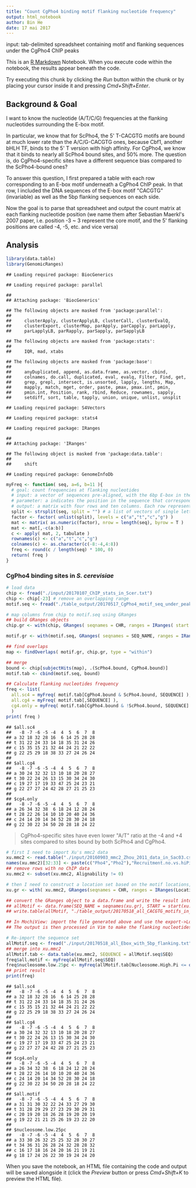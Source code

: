 ```yaml
---
title: "Count CgPho4 binding motif flanking nucleotide frequency"
output: html_notebook
author: Bin He
date: 17 mai 2017
---
```


input: tab-delimited spreadsheet containing motif and flanking sequences under the CgPho4 ChIP peaks

This is an [R Markdown](http://rmarkdown.rstudio.com) Notebook. When you execute code within the notebook, the results appear beneath the code. 

Try executing this chunk by clicking the *Run* button within the chunk or by placing your cursor inside it and pressing *Cmd+Shift+Enter*. 

## Background & Goal

I want to know the nucleotide (A/T/C/G) frequencies at the flanking nucleotides surrounding the E-box motif. 

In particular, we know that for ScPho4, the 5' T-CACGTG motifs are bound at much lower rate than the A/C/G-CACGTG ones, because Cbf1, another bHLH TF, binds to the 5' T version with high affinity. For CgPho4, we know that it binds to nearly all ScPho4 bound sites, and 50% more. The question is, do CgPho4-specific sites have a different sequence bias compared to the ScPho4-bound ones? 

To answer this question, I first prepared a table with each row corresponding to an E-box motif underneath a CgPho4 ChIP peak. In that row, I included the DNA sequences of the E-box motif "CACGTG" (invariable) as well as the 5bp flanking sequences on each side.

Now the goal is to parse that spreadsheet and output the count matrix at each flanking nucleotide position (we name them after Sebastian Maerkl's 2007 paper, i.e. position -3 ~ 3 represent the core motif, and the 5' flanking positions are called -4, -5, etc. and vice versa)

## Analysis 


```r
library(data.table)
library(GenomicRanges)
```

```
## Loading required package: BiocGenerics
```

```
## Loading required package: parallel
```

```
## 
## Attaching package: 'BiocGenerics'
```

```
## The following objects are masked from 'package:parallel':
## 
##     clusterApply, clusterApplyLB, clusterCall, clusterEvalQ,
##     clusterExport, clusterMap, parApply, parCapply, parLapply,
##     parLapplyLB, parRapply, parSapply, parSapplyLB
```

```
## The following objects are masked from 'package:stats':
## 
##     IQR, mad, xtabs
```

```
## The following objects are masked from 'package:base':
## 
##     anyDuplicated, append, as.data.frame, as.vector, cbind,
##     colnames, do.call, duplicated, eval, evalq, Filter, Find, get,
##     grep, grepl, intersect, is.unsorted, lapply, lengths, Map,
##     mapply, match, mget, order, paste, pmax, pmax.int, pmin,
##     pmin.int, Position, rank, rbind, Reduce, rownames, sapply,
##     setdiff, sort, table, tapply, union, unique, unlist, unsplit
```

```
## Loading required package: S4Vectors
```

```
## Loading required package: stats4
```

```
## Loading required package: IRanges
```

```
## 
## Attaching package: 'IRanges'
```

```
## The following object is masked from 'package:data.table':
## 
##     shift
```

```
## Loading required package: GenomeInfoDb
```


```r
myFreq <- function( seq, a=6, b=11 ){
  # goal: count frequencies at flanking nucleotides
  # input: a vector of sequences pre-aligned, with the 6bp E-box in the middle and 5 flanking nucleotides on each side
  # parameter: a indicates the position in the sequence that corresponds to the beginning of the E-box, while b for the end
  # output: a matrix with four rows and ten columns. Each row represents one nucleotide (a/t/c/g) and each column for one of the ten flanking nucleotides
  split <- strsplit(seq, split = "") # a list of vectors of single letters
  factor <- factor( unlist(split), levels = c("a","t","c","g") )
  mat <- matrix( as.numeric(factor), nrow = length(seq), byrow = T )
  mat <- mat[,-c(a:b)]
  c <- apply( mat, 2, tabulate )
  rownames(c) <- c("a","t","c","g")
  colnames(c) <- as.character(c(-8:-4,4:8))
  freq <- round(c / length(seq) * 100, 0)
  return( freq )
}
```

### CgPho4 binding sites in _S. cerevisiae_


```r
# load data
chip <- fread("./input/20170107_ChIP_stats_in_Scer.txt")
chip <- chip[-23] # remove an overlapping range
motif.seq <- fread("./table_output/20170517_CgPho4_motif_seq_under_peak_in_Scer.txt", skip = "#")

# map columns from chip to motif.seq using GRanges
## build GRanges objects
chip.gr <- with(chip, GRanges( seqnames = CHR, ranges = IRanges( start = START, end = END ) ))

motif.gr <- with(motif.seq, GRanges( seqnames = SEQ_NAME, ranges = IRanges( start = START, end = END ) ))

## find overlaps
map <- findOverlaps( motif.gr, chip.gr, type = "within")

## merge
bound <- chip[subjectHits(map), .(ScPho4.bound, CgPho4.bound)]
motif.tab <- cbind(motif.seq, bound)

## Calculate flanking nucleotides frequency
freq <- list( 
  all.sc4 = myFreq( motif.tab[CgPho4.bound & ScPho4.bound, SEQUENCE] ), 
  all.cg4 = myFreq( motif.tab[,SEQUENCE] ),
  cg4.only = myFreq( motif.tab[CgPho4.bound & !ScPho4.bound, SEQUENCE] )
  )
print( freq )
```

```
## $all.sc4
##   -8 -7 -6 -5 -4  4  5  6  7  8
## a 32 18 32 28 16  6 14 25 28 28
## t 31 22 24 33 14 18 35 31 24 26
## c 15 35 15 21 32 44 24 21 22 22
## g 22 25 29 18 38 33 27 24 26 24
## 
## $all.cg4
##   -8 -7 -6 -5 -4  4  5  6  7  8
## a 30 24 32 32 13 10 18 20 28 27
## t 30 22 24 26 13 15 30 34 24 30
## c 19 27 17 19 33 47 25 24 23 21
## g 22 27 27 24 42 28 27 21 25 23
## 
## $cg4.only
##   -8 -7 -6 -5 -4  4  5  6  7  8
## a 26 34 32 38  6 18 24 12 28 24
## t 28 22 26 14 10 10 20 40 24 36
## c 24 14 20 14 34 52 28 30 24 18
## g 22 30 22 34 50 20 28 18 24 22
```
> CgPho4-specific sites have even lower "A/T" ratio at the -4 and +4 sites compared to sites bound by both ScPho4 and CgPho4.


```r
# first I need to import Xu's mmc2 data
xu.mmc2 <- read.table("./input/20160903_mmc2_Zhou_2011_data_in_Sac03.csv",header = TRUE, as.is = TRUE, sep = "\t")
names(xu.mmc2)[32:33] <- paste(c("Pho4","Pho2"),"Recruitment.no.vs.hiPi",sep = ".")
## remove rows with no ChIP data
xu.mmc2 <- subset(xu.mmc2, Alignability != 0)

# then I need to construct a location set based on the motif locations, expanding each to include the E-box and 5bp flanking sequences on both ends
xu.gr <- with( xu.mmc2, GRanges(seqnames = CHR, ranges = IRanges(Location-2-5,Location+3+5), Bound4 = (Pho4.binding.No.Pi == 1)) ) # Location is set on N~4~, and the range is now expanded to include the whole E-box as well as 5bp flanking nucleotides

## convert the GRanges object to a data.frame and write the result into a text file
## allMotif <- data.frame(SEQ_NAME = seqnames(xu.gr), START = start(xu.gr), END = end(xu.gr)) # convert to data.frame
## write.table(allMotif, "./table_output/20170518_all_CACGTG_motifs_in_Scer.txt", sep = "\t", row.names = FALSE, quote = FALSE)

## In MochiView: import the file generated above and use the export->Locations function to export the sequences based on the locations
## The output is then processed in Vim to make the flanking nucleotides appear as lower cases, to be compatible with myFreq()

# Re-import the sequence set
allMotif.seq <- fread("./input/20170518_all_Ebox_with_5bp_flanking.txt")
## merge into xu.mmc2
allMotif.tab <- data.table(xu.mmc2, SEQUENCE = allMotif.seq$SEQ)
freq$all.motif <- myFreq(allMotif.seq$SEQ)
freq$nucleosome.low.25pc <- myFreq(allMotif.tab[Nucleosome.High.Pi <= quantile(Nucleosome.High.Pi, prob = 0.25), SEQUENCE])
## print result
print(freq)
```

```
## $all.sc4
##   -8 -7 -6 -5 -4  4  5  6  7  8
## a 32 18 32 28 16  6 14 25 28 28
## t 31 22 24 33 14 18 35 31 24 26
## c 15 35 15 21 32 44 24 21 22 22
## g 22 25 29 18 38 33 27 24 26 24
## 
## $all.cg4
##   -8 -7 -6 -5 -4  4  5  6  7  8
## a 30 24 32 32 13 10 18 20 28 27
## t 30 22 24 26 13 15 30 34 24 30
## c 19 27 17 19 33 47 25 24 23 21
## g 22 27 27 24 42 28 27 21 25 23
## 
## $cg4.only
##   -8 -7 -6 -5 -4  4  5  6  7  8
## a 26 34 32 38  6 18 24 12 28 24
## t 28 22 26 14 10 10 20 40 24 36
## c 24 14 20 14 34 52 28 30 24 18
## g 22 30 22 34 50 20 28 18 24 22
## 
## $all.motif
##   -8 -7 -6 -5 -4  4  5  6  7  8
## a 31 31 30 32 22 24 33 27 29 30
## t 31 28 29 29 27 23 29 30 29 31
## c 20 19 20 18 26 28 19 20 20 19
## g 19 22 21 21 25 26 19 23 22 20
## 
## $nucleosome.low.25pc
##   -8 -7 -6 -5 -4  4  5  6  7  8
## a 33 30 26 32 25 25 32 28 30 27
## t 34 36 31 26 28 24 32 28 28 32
## c 16 17 18 16 24 20 16 21 19 21
## g 18 17 24 26 22 30 19 24 24 20
```
> 

When you save the notebook, an HTML file containing the code and output will be saved alongside it (click the *Preview* button or press *Cmd+Shift+K* to preview the HTML file).

